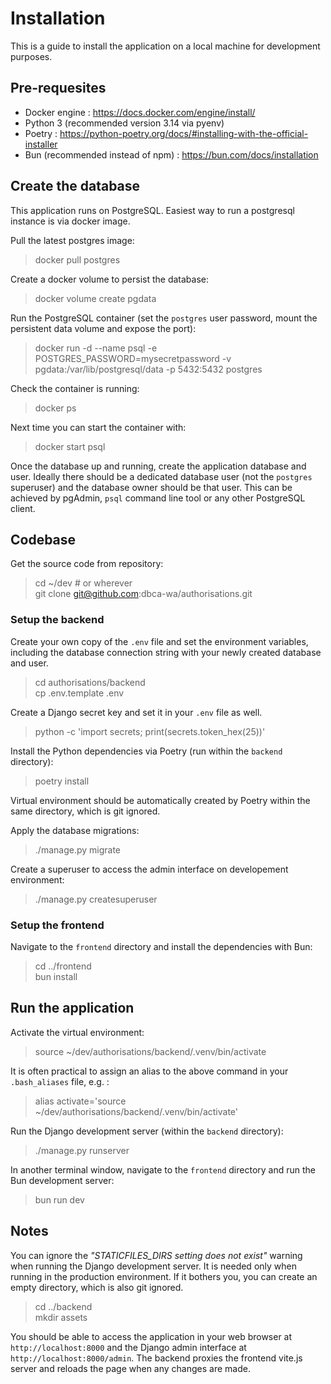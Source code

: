 # Installation

This is a guide to install the application on a local machine for development purposes.

## Pre-requesites
- Docker engine : https://docs.docker.com/engine/install/
- Python 3 (recommended version 3.14 via pyenv)
- Poetry : https://python-poetry.org/docs/#installing-with-the-official-installer
- Bun (recommended instead of npm) : https://bun.com/docs/installation


## Create the database
This application runs on PostgreSQL. Easiest way to run a postgresql instance is via docker image.

Pull the latest postgres image:
> docker pull postgres

Create a docker volume to persist the database:
> docker volume create pgdata

Run the PostgreSQL container (set the `postgres` user password, mount the persistent data volume and expose the port):
> docker run -d --name psql -e POSTGRES_PASSWORD=mysecretpassword -v pgdata:/var/lib/postgresql/data -p 5432:5432 postgres

Check the container is running:
> docker ps

Next time you can start the container with:
> docker start psql

Once the database up and running, create the application database and user. Ideally there should be a dedicated database user (not the `postgres` superuser) and the database owner should be that user. This can be achieved by pgAdmin, `psql` command line tool or any other PostgreSQL client.


## Codebase

Get the source code from repository:
> cd ~/dev # or wherever \
> git clone git@github.com:dbca-wa/authorisations.git

### Setup the backend
Create your own copy of the `.env` file and set the environment variables, including the database connection string with your newly created database and user.
> cd authorisations/backend \
> cp .env.template .env

Create a Django secret key and set it in your `.env` file as well.
> python -c 'import secrets; print(secrets.token_hex(25))'

Install the Python dependencies via Poetry (run within the `backend` directory):
> poetry install

Virtual environment should be automatically created by Poetry within the same directory, which is git ignored. 

Apply the database migrations:
> ./manage.py migrate

Create a superuser to access the admin interface on developement environment:
> ./manage.py createsuperuser

### Setup the frontend

Navigate to the `frontend` directory and install the dependencies with Bun:
> cd ../frontend \
> bun install

## Run the application
Activate the virtual environment:
> source ~/dev/authorisations/backend/.venv/bin/activate

It is often practical to assign an alias to the above command in your `.bash_aliases` file, e.g. :
> alias activate='source ~/dev/authorisations/backend/.venv/bin/activate'

Run the Django development server (within the `backend` directory):
> ./manage.py runserver

In another terminal window, navigate to the `frontend` directory and run the Bun development server:
> bun run dev

## Notes
You can ignore the _"STATICFILES_DIRS setting does not exist"_ warning when running the Django development server. It is needed only when running in the production environment. If it bothers you, you can create an empty directory, which is also git ignored.

> cd ../backend \
> mkdir assets


You should be able to access the application in your web browser at `http://localhost:8000` and the Django admin interface at `http://localhost:8000/admin`. The backend proxies the frontend vite.js server and reloads the page when any changes are made.